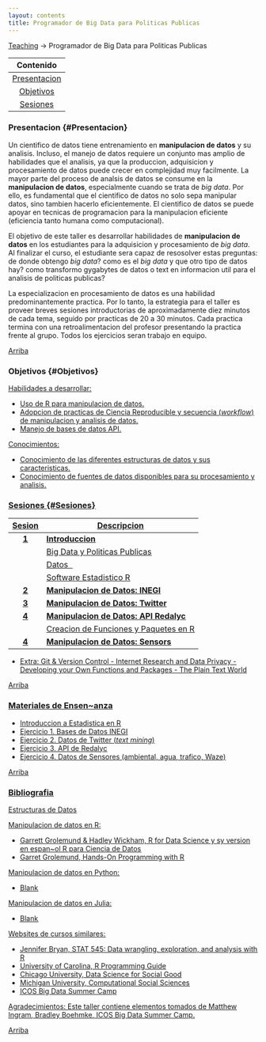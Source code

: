 ```yaml
---
layout: contents
title: Programador de Big Data para Politicas Publicas
---
```



<a name="Contenido"></a>

[Teaching](../../teaching.md) &rarr; Programador de Big Data para Politicas Publicas

| Contenido |
| :---: |
| [Presentacion](#Presentacion) |
| [Objetivos](#Objetivos) |
| [Sesiones](#Sesiones) |


### Presentacion {#Presentacion}

Un cientifico de datos tiene entrenamiento en **manipulacion de datos** y su analisis. Incluso, el manejo de datos requiere un conjunto mas amplio de habilidades que el analisis, ya que la produccion, adquisicion y procesamiento de datos puede crecer en complejidad muy facilmente. La mayor parte del proceso de analsis de datos se consume en la **manipulacion de datos**, especialmente cuando se trata de *big data*. Por ello, es fundamental que el cientifico de datos no solo sepa manipular datos, sino tambien hacerlo eficientemente. El cientifico de datos se puede apoyar en tecnicas de programacion para la manipulacion eficiente (eficiencia tanto humana como computacional).

El objetivo de este taller es desarrollar habilidades de **manipulacion de datos** en los estudiantes para la adquisicion y procesamiento de *big data*. Al finalizar el curso, el estudiante sera capaz de resosolver estas preguntas: de donde obtengo *big data*? como es el *big data* y que otro tipo de datos hay? como transformo gygabytes de datos o text en informacion util para el analisis de politicas publicas?

La especializacion en procesamiento de datos es una habilidad predominantemente practica. Por lo tanto, la estrategia para  el taller es proveer breves sesiones introductorias de aproximadamente diez minutos de cada tema, seguido por practicas de 20 a 30 minutos. Cada practica termina con una retroalimentacion del profesor presentando la practica frente al grupo. Todos los ejercicios seran trabajo en equipo.

[Arriba](#Contenido)

### Objetivos {#Objetivos}

<u>Habilidades a desarrollar:<u/>
- Uso de R para manipulacion de datos.
- Adopcion de practicas de [Ciencia Reproducible](../../workshops/ciencia-reproducible) y secuencia (*workflow*) de manipulacion y analisis de datos.
- Manejo de bases de datos API.

<u>Conocimientos:<u/>
- Conocimiento de las diferentes estructuras de datos y sus caracteristicas.
- Conocimiento de fuentes de datos disponibles para su procesamiento y analisis.

### Sesiones {#Sesiones}

| Sesion       | Descripcion  |
|:-------------:|--------------|
| **1**         | **Introduccion**  |
|               | Big Data y Politicas Publicas  |
|               | Datos &nbsp; <a href="https://crenteriam.github.io/workshops/programmer/datos/" style="color:black;"><i class="fas fa-folder-open" style="font-size:1em"></i></a> |
|               | Software Estadistico R  |
| **2**         | **Manipulacion de Datos: INEGI**  |
| **3**         | **Manipulacion de Datos: Twitter**  |
| **4**         | **Manipulacion de Datos: API Redalyc**  |
|               | Creacion de Funciones y Paquetes en R  |
| **4**         | **Manipulacion de Datos: Sensors**  |

- Extra: Git & Version Control - Internet Research and Data Privacy - Developing your Own Functions and Packages - The Plain Text World

[Arriba](#SectionMenu)

### Materiales de Ensen~anza

- [Introduccion a Estadistica en R](https://www.coursera.org/learn/intro-data-science-programacion-estadistica-r)
- Ejercicio 1. Bases de Datos INEGI
- Ejercicio 2. Datos de Twitter (*text mining*)
- Ejercicio 3. API de Redalyc
- Ejercicio 4. Datos de Sensores (ambiental, agua, trafico, Waze)

[Arriba](#Contenido)

### Bibliografia

<u>Estructuras de Datos<u/>

<u>Manipulacion de datos en R<u/>:
- Garrett Grolemund & Hadley Wickham, [R for Data Science](http://r4ds.had.co.nz/index.html) y sy version en espan~ol [R para Ciencia de Datos](http://es.r4ds.hadley.nz/)
- Garret Grolemund, [Hands-On Programming with R](https://rstudio-education.github.io/hopr/)

<u>Manipulacion de datos en Python<u/>:
- Blank

<u>Manipulacion de datos en Julia<u/>:
- Blank


<u>Websites de cursos similares:<u/>
- Jennifer Bryan, [STAT 545: Data wrangling, exploration, and analysis with R](http://stat545.com/)
- University of Carolina, [R Programming Guide](http://uc-r.github.io/)
- Chicago University, [Data Science for Social Good](https://dssg.uchicago.edu/)
- Michigan University, [Computational Social Sciences](https://sites.lsa.umich.edu/css/category/reading-and-resources/)
- [ICOS Big Data Summer Camp](https://icosbigdatacamp.github.io/2017-summer-camp/)

<u>Agradecimientos</u>: Este taller contiene elementos tomados de [Matthew Ingram](http://mattingram.net/), [Bradley Boehmke](http://uc-r.github.io/), [ICOS Big Data Summer Camp](https://icosbigdatacamp.github.io/2017-summer-camp/).

[Arriba](#Contenido)
